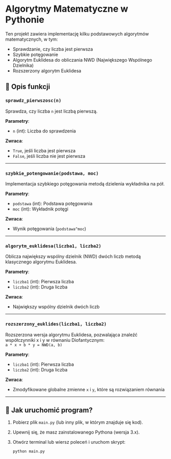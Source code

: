 # Algorytmy Matematyczne w Pythonie

Ten projekt zawiera implementację kilku podstawowych algorytmów matematycznych, w tym:
- Sprawdzanie, czy liczba jest pierwsza
- Szybkie potęgowanie
- Algorytm Euklidesa do obliczania NWD (Największego Wspólnego Dzielnika)
- Rozszerzony algorytm Euklidesa

## 📜 Opis funkcji

### `sprawdz_pierwszosc(n)`
Sprawdza, czy liczba `n` jest liczbą pierwszą.

**Parametry**:
- `n` (int): Liczba do sprawdzenia

**Zwraca**:
- `True`, jeśli liczba jest pierwsza
- `False`, jeśli liczba nie jest pierwsza

---

### `szybkie_potengowanie(podstawa, moc)`
Implementacja szybkiego potęgowania metodą dzielenia wykładnika na pół.

**Parametry**:
- `podstawa` (int): Podstawa potęgowania
- `moc` (int): Wykładnik potęgi

**Zwraca**:
- Wynik potęgowania (`podstawa^moc`)

---

### `algorytm_euklidesa(liczba1, liczba2)`
Oblicza największy wspólny dzielnik (NWD) dwóch liczb metodą klasycznego algorytmu Euklidesa.

**Parametry**:
- `liczba1` (int): Pierwsza liczba
- `liczba2` (int): Druga liczba

**Zwraca**:
- Największy wspólny dzielnik dwóch liczb

---

### `rozszerzony_euklides(liczba1, liczba2)`
Rozszerzona wersja algorytmu Euklidesa, pozwalająca znaleźć współczynniki x i y w równaniu Diofantycznym:  
`a * x + b * y = NWD(a, b)`

**Parametry**:
- `liczba1` (int): Pierwsza liczba
- `liczba2` (int): Druga liczba

**Zwraca**:
- Zmodyfikowane globalne zmienne `x` i `y`, które są rozwiązaniem równania

---

## 🔧 Jak uruchomić program?
1. Pobierz plik `main.py` (lub inny plik, w którym znajduje się kod).
2. Upewnij się, że masz zainstalowanego Pythona (wersja 3.x).
3. Otwórz terminal lub wiersz poleceń i uruchom skrypt:

   ```sh
   python main.py
